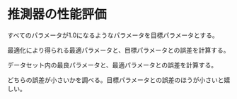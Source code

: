 # 推測器の性能評価
すべてのパラメータが1.0になるようなパラメータを目標パラメータとする。

最適化により得られる最適パラメータと、目標パラメータとの誤差を計算する。

データセット内の最良パラメータと、最適パラメータとの誤差を計算する。

どちらの誤差が小さいかを調べる。目標パラメータとの誤差のほうが小さいと嬉しい。